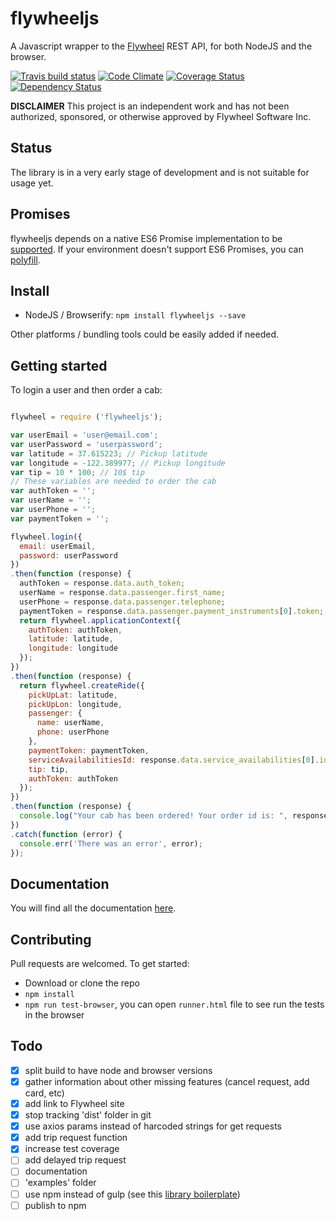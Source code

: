 # flywheeljs

A Javascript wrapper to the [Flywheel](http://flywheel.com/) REST API, for both NodeJS and the browser.

[![Travis build status](http://img.shields.io/travis/jchavarri/flywheeljs.svg?style=flat)](https://travis-ci.org/jchavarri/flywheeljs)
[![Code Climate](https://codeclimate.com/github/jchavarri/flywheeljs/badges/gpa.svg)](https://codeclimate.com/github/jchavarri/flywheeljs)
[![Coverage Status](https://coveralls.io/repos/github/jchavarri/flywheeljs/badge.svg?branch=master)](https://coveralls.io/github/jchavarri/flywheeljs?branch=master)
[![Dependency Status](https://david-dm.org/jchavarri/flywheeljs.svg)](https://david-dm.org/jchavarri/flywheeljs)

**DISCLAIMER** This project is an independent work and has not been authorized, sponsored, or otherwise approved by Flywheel Software Inc.

## Status

The library is in a very early stage of development and is not suitable for usage yet.

## Promises

flywheeljs depends on a native ES6 Promise implementation to be [supported](http://caniuse.com/promises).
If your environment doesn't support ES6 Promises, you can [polyfill](https://github.com/jakearchibald/es6-promise).

## Install

- NodeJS / Browserify: `npm install flywheeljs --save`

Other platforms / bundling tools could be easily added if needed.


## Getting started

To login a user and then order a cab:

```javascript

flywheel = require ('flywheeljs');

var userEmail = 'user@email.com';
var userPassword = 'userpassword';
var latitude = 37.615223; // Pickup latitude
var longitude = -122.389977; // Pickup longitude
var tip = 10 * 100; // 10$ tip
// These variables are needed to order the cab
var authToken = '';
var userName = '';
var userPhone = '';
var paymentToken = '';

flywheel.login({
  email: userEmail,
  password: userPassword
})
.then(function (response) {
  authToken = response.data.auth_token;
  userName = response.data.passenger.first_name;
  userPhone = response.data.passenger.telephone;
  paymentToken = response.data.passenger.payment_instruments[0].token;
  return flywheel.applicationContext({
    authToken: authToken,
    latitude: latitude,
    longitude: longitude
  });
})
.then(function (response) {
  return flywheel.createRide({
    pickUpLat: latitude,
    pickUpLon: longitude,
    passenger: {
      name: userName,
      phone: userPhone
    },
    paymentToken: paymentToken,
    serviceAvailabilitiesId: response.data.service_availabilities[0].id,
    tip: tip,
    authToken: authToken
  });
})
.then(function (response) {
  console.log("Your cab has been ordered! Your order id is: ", response.data.id);
})
.catch(function (error) {
  console.err('There was an error', error);
});

```

## Documentation

You will find all the documentation [here](docs/API).

## Contributing

Pull requests are welcomed. To get started:

-   Download or clone the repo
-   `npm install`
-   `npm run test-browser`, you can open `runner.html` file to see run the tests in the browser

## Todo

-   [x] split build to have node and browser versions
-   [x] gather information about other missing features (cancel request, add card, etc)
-   [x] add link to Flywheel site
-   [x] stop tracking 'dist' folder in git
-   [x] use axios params instead of harcoded strings for get requests
-   [x] add trip request function
-   [x] increase test coverage
-   [ ] add delayed trip request
-   [ ] documentation
-   [ ] 'examples' folder
-   [ ] use npm instead of gulp (see this [library boilerplate](https://github.com/gaearon/library-boilerplate))
-   [ ] publish to npm
